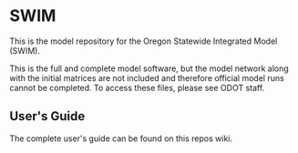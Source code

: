 # SWIM
This is the model repository for the Oregon Statewide Integrated Model (SWIM).

This is the full and complete model software, but the model network along with the initial matrices are not included and therefore official model runs cannot be completed. To access these files, please see ODOT staff.

## User's Guide
The complete user's guide can be found on this repos wiki.
